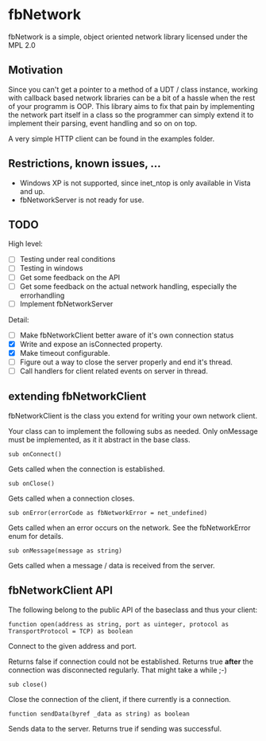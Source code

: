# fbNetwork

fbNetwork is a simple, object oriented network library licensed under the MPL 2.0

## Motivation

Since you can't get a pointer to a method of a UDT / class instance, working with callback based
network libraries can be a bit of a hassle when the rest of your programm is OOP. This library aims to
fix that pain by implementing the network part itself in a class so the programmer can simply extend it to
implement their parsing, event handling and so on on top.

A very simple HTTP client can be found in the examples folder.

## Restrictions, known issues, ...

* Windows XP is not supported, since inet_ntop is only available in Vista and up.
* fbNetworkServer is not ready for use.

## TODO

High level:

* [ ] Testing under real conditions
* [ ] Testing in windows
* [ ] Get some feedback on the API
* [ ] Get some feedback on the actual network handling, especially the errorhandling
* [ ] Implement fbNetworkServer

Detail:

* [ ] Make fbNetworkClient better aware of it's own connection status
* [x] Write and expose an isConnected property.
* [x] Make timeout configurable.
* [ ] Figure out a way to close the server properly and end it's thread.
* [ ] Call handlers for client related events on server in thread.

## extending fbNetworkClient

fbNetworkClient is the class you extend for writing your own network client.

Your class can to implement the following subs  as needed. 
Only onMessage must be implemented, as it it abstract in the base class.

```sub onConnect()```

Gets called when the connection is established.

```sub onClose()```

Gets called when a connection closes.

```sub onError(errorCode as fbNetworkError = net_undefined)```

Gets called when an error occurs on the network. See the fbNetworkError enum for details.

```sub onMessage(message as string)```

Gets called when a message / data is received from the server. 

## fbNetworkClient API

The following belong to the public API of the baseclass and thus your client:

```function open(address as string, port as uinteger, protocol as TransportProtocol = TCP) as boolean```

Connect to the given address and port. 

Returns false if connection could not be established. 
Returns true **after** the connection was disconnected regularly. That might take a while ;-)

```sub close()```

Close the connection of the client, if there currently is a connection.

```function sendData(byref _data as string) as boolean```

Sends data to the server. Returns true if sending was successful.
